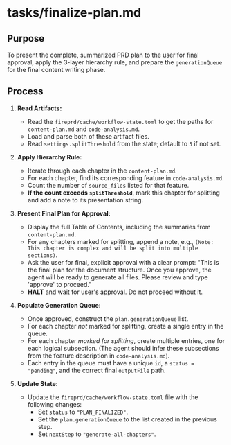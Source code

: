 # tasks/finalize-plan.md

## Purpose
To present the complete, summarized PRD plan to the user for final approval, apply the 3-layer hierarchy rule, and prepare the `generationQueue` for the final content writing phase.

## Process

1.  **Read Artifacts:**
    * Read the `fireprd/cache/workflow-state.toml` to get the paths for `content-plan.md` and `code-analysis.md`.
    * Load and parse both of these artifact files.
    * Read `settings.splitThreshold` from the state; default to `5` if not set.

2.  **Apply Hierarchy Rule:**
    * Iterate through each chapter in the `content-plan.md`.
    * For each chapter, find its corresponding feature in `code-analysis.md`.
    * Count the number of `source_files` listed for that feature.
    * **If the count exceeds `splitThreshold`**, mark this chapter for splitting and add a note to its presentation string.

3.  **Present Final Plan for Approval:**
    * Display the full Table of Contents, including the summaries from `content-plan.md`.
    * For any chapters marked for splitting, append a note, e.g., `(Note: This chapter is complex and will be split into multiple sections)`.
    * Ask the user for final, explicit approval with a clear prompt: "This is the final plan for the document structure. Once you approve, the agent will be ready to generate all files. Please review and type 'approve' to proceed."
    * **HALT** and wait for user's approval. Do not proceed without it.

4.  **Populate Generation Queue:**
    * Once approved, construct the `plan.generationQueue` list.
    * For each chapter *not* marked for splitting, create a single entry in the queue.
    * For each chapter *marked for splitting*, create multiple entries, one for each logical subsection. (The agent should infer these subsections from the feature description in `code-analysis.md`).
    * Each entry in the queue must have a unique `id`, a `status = "pending"`, and the correct final `outputFile` path.

5.  **Update State:**
    * Update the `fireprd/cache/workflow-state.toml` file with the following changes:
        * Set `status` to `"PLAN_FINALIZED"`.
        * Set the `plan.generationQueue` to the list created in the previous step.
        * Set `nextStep` to `"generate-all-chapters"`.
